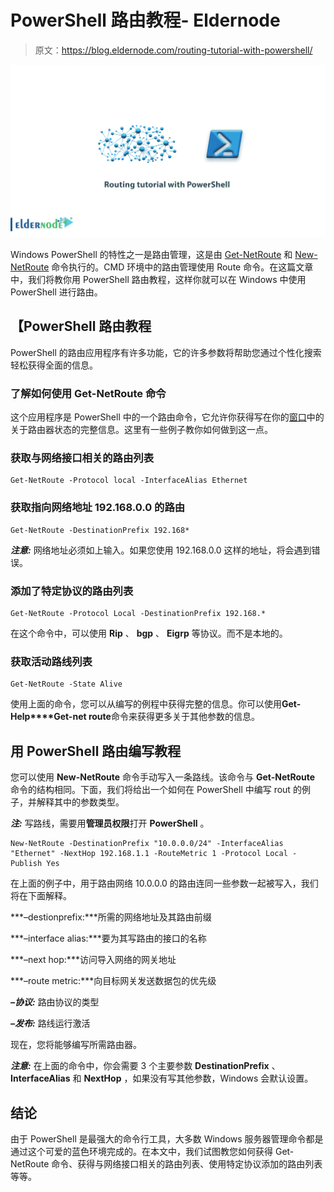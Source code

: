 # PowerShell 路由教程- Eldernode

> 原文：<https://blog.eldernode.com/routing-tutorial-with-powershell/>

![Routing tutorial with PowerShell](img/bf518f115f7a9551c062ad3c462cf6c8.png)

Windows PowerShell 的特性之一是路由管理，这是由 [Get-NetRoute](https://docs.microsoft.com/en-us/powershell/module/nettcpip/get-netroute?view=win10-ps) 和 [New-NetRoute](https://docs.microsoft.com/en-us/powershell/module/nettcpip/new-netroute) 命令执行的。CMD 环境中的路由管理使用 Route 命令。在这篇文章中，我们将教你用 PowerShell 路由教程，这样你就可以在 Windows 中使用 PowerShell 进行路由。

## 【PowerShell 路由教程

PowerShell 的路由应用程序有许多功能，它的许多参数将帮助您通过个性化搜索轻松获得全面的信息。

### 了解如何使用 Get-NetRoute 命令

这个应用程序是 PowerShell 中的一个路由命令，它允许你获得写在你的[窗口](https://eldernode.com/windows-vps/)中的关于路由器状态的完整信息。这里有一些例子教你如何做到这一点。

### 获取与网络接口相关的路由列表

```
Get-NetRoute -Protocol local -InterfaceAlias Ethernet 
```

### 获取指向网络地址 192.168.0.0 的路由

```
Get-NetRoute -DestinationPrefix 192.168* 
```

***注意:*** 网络地址必须如上输入。如果您使用 192.168.0.0 这样的地址，将会遇到错误。

### 添加了特定协议的路由列表

```
Get-NetRoute -Protocol Local -DestinationPrefix 192.168.* 
```

在这个命令中，可以使用 **Rip** 、 **bgp** 、 **Eigrp** 等协议。而不是本地的。

### 获取活动路线列表

```
Get-NetRoute -State Alive 
```

使用上面的命令，您可以从编写的例程中获得完整的信息。你可以使用**Get-Help****Get-net route**命令来获得更多关于其他参数的信息。

## 用 PowerShell 路由编写教程

您可以使用 **New-NetRoute** 命令手动写入一条路线。该命令与 **Get-NetRoute** 命令的结构相同。下面，我们将给出一个如何在 PowerShell 中编写 rout 的例子，并解释其中的参数类型。

***注:*** 写路线，需要用**管理员权限**打开 **PowerShell** 。

```
New-NetRoute -DestinationPrefix "10.0.0.0/24" -InterfaceAlias "Ethernet" -NextHop 192.168.1.1 -RouteMetric 1 -Protocol Local -Publish Yes 
```

在上面的例子中，用于路由网络 10.0.0.0 的路由连同一些参数一起被写入，我们将在下面解释。

***–destionprefix:***所需的网络地址及其路由前缀

***–interface alias:***要为其写路由的接口的名称

***–next hop:***访问导入网络的网关地址

***–route metric:***向目标网关发送数据包的优先级

***–协议:*** 路由协议的类型

***–发布:*** 路线运行激活

现在，您将能够编写所需路由器。

***注意:*** 在上面的命令中，你会需要 3 个主要参数 **DestinationPrefix** 、 **InterfaceAlias** 和 **NextHop** ，如果没有写其他参数，Windows 会默认设置。

## 结论

由于 PowerShell 是最强大的命令行工具，大多数 Windows 服务器管理命令都是通过这个可爱的蓝色环境完成的。在本文中，我们试图教您如何获得 Get-NetRoute 命令、获得与网络接口相关的路由列表、使用特定协议添加的路由列表等等。